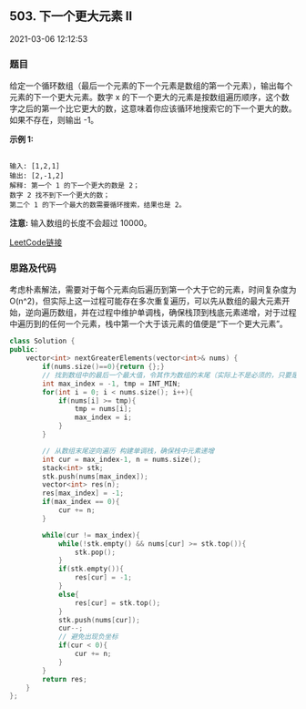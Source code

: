 ## 503. 下一个更大元素 II

2021-03-06 12:12:53

### 题目

给定一个循环数组（最后一个元素的下一个元素是数组的第一个元素），输出每个元素的下一个更大元素。数字 x 的下一个更大的元素是按数组遍历顺序，这个数字之后的第一个比它更大的数，这意味着你应该循环地搜索它的下一个更大的数。如果不存在，则输出 -1。

**示例 1:**

```

输入: [1,2,1]
输出: [2,-1,2]
解释: 第一个 1 的下一个更大的数是 2；
数字 2 找不到下一个更大的数； 
第二个 1 的下一个最大的数需要循环搜索，结果也是 2。
```

**注意:** 输入数组的长度不会超过 10000。


[LeetCode链接](https://leetcode-cn.com/problems/next-greater-element-ii/)

### 思路及代码

考虑朴素解法，需要对于每个元素向后遍历到第一个大于它的元素，时间复杂度为O(n^2)，但实际上这一过程可能存在多次重复遍历，可以先从数组的最大元素开始，逆向遍历数组，并在过程中维护单调栈，确保栈顶到栈底元素递增，对于过程中遍历到的任何一个元素，栈中第一个大于该元素的值便是“下一个更大元素”。

```cpp
class Solution {
public:
    vector<int> nextGreaterElements(vector<int>& nums) {
        if(nums.size()==0){return {};} 
        // 找到数组中的最后一个最大值，令其作为数组的末尾（实际上不是必须的，只要是最大值即可）
        int max_index = -1, tmp = INT_MIN;
        for(int i = 0; i < nums.size(); i++){
            if(nums[i] >= tmp){
                tmp = nums[i];
                max_index = i;
            }
        }

        // 从数组末尾逆向遍历 构建单调栈，确保栈中元素递增
        int cur = max_index-1, n = nums.size();
        stack<int> stk;
        stk.push(nums[max_index]);
        vector<int> res(n);
        res[max_index] = -1;
        if(max_index == 0){
            cur += n;
        }

        while(cur != max_index){
            while(!stk.empty() && nums[cur] >= stk.top()){
                stk.pop();
            }
            if(stk.empty()){
                res[cur] = -1;
            }
            else{
                res[cur] = stk.top();
            }
            stk.push(nums[cur]);
            cur--;
            // 避免出现负坐标
            if(cur < 0){
                cur += n;
            }
        }
        return res;
    }
};
```